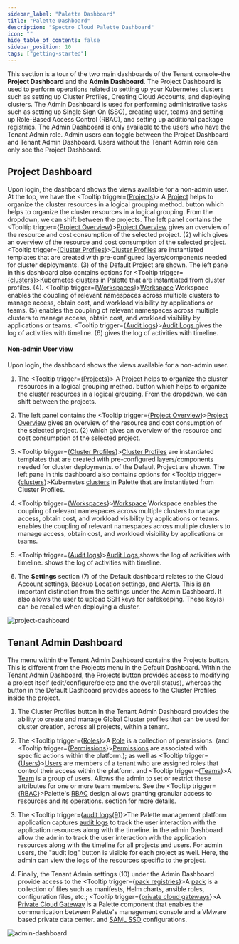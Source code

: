 ```yaml
---
sidebar_label: "Palette Dashboard"
title: "Palette Dashboard"
description: "Spectro Cloud Palette Dashboard"
icon: ""
hide_table_of_contents: false
sidebar_position: 10
tags: ["getting-started"]
---
```


This section is a tour of the two main dashboards of the Tenant console–the **Project Dashboard** and the **Admin Dashboard**. The Project Dashboard is used to perform operations related to setting up your Kubernetes clusters such as setting up Cluster Profiles, Creating Cloud Accounts, and deploying clusters. The Admin Dashboard is used for performing administrative tasks such as setting up Single Sign On (SSO), creating user, teams and setting up Role-Based Access Control (RBAC), and setting up additional package registries. The Admin Dashboard is only available to the users who have the Tenant Admin role. Admin users can toggle between the Project Dashboard and Tenant Admin Dashboard. Users without the Tenant Admin role can only see the Project Dashboard.

## Project Dashboard

Upon login, the dashboard shows the views available for a non-admin user. At the top, we have the <Tooltip trigger={<u>Projects</u>}> A <a href="/projects">Project</a> helps to organize the cluster resources in a logical grouping method.</Tooltip> button which helps to organize the cluster resources in a logical grouping. From the dropdown, we can shift between the projects. The left panel contains the <Tooltip trigger={<u>Project Overview</u>}><a href="/projects">Project Overview</a> gives an overview of the resource and cost consumption of the selected project.</Tooltip> (2) which gives an overview of the resource and cost consumption of the selected project. <Tooltip trigger={<u>Cluster Profiles</u>}><a href="/cluster-profiles">Cluster Profiles</a> are instantiated templates that are created with pre-configured layers/components needed for cluster deployments.</Tooltip> (3) of the Default Project are shown. The left pane in this dashboard also contains options for <Tooltip trigger={<u>clusters</u>}>Kubernetes <a href="/clusters">clusters</a> in Palette that are instantiated from cluster profiles.</Tooltip> (4). <Tooltip trigger={<u>Workspaces</u>}><a href="/workspace">Workspace</a> Workspace enables the coupling of relevant namespaces across multiple clusters to manage access, obtain cost, and workload visibility by applications or teams.</Tooltip> (5) enables the coupling of relevant namespaces across multiple clusters to manage access, obtain cost, and workload visibility by applications or teams. <Tooltip trigger={<u>Audit logs</u>}><a href="/audit-logs/">Audit Logs </a> gives the log of activities with timeline.</Tooltip> (6) gives the log of activities with timeline.


#### Non-admin User view

Upon login, the dashboard shows the views available for a non-admin user.

1. The <Tooltip trigger={<u>Projects</u>}> A <a href="/projects">Project</a> helps to organize the cluster resources in a logical grouping method.</Tooltip> button which helps to organize the cluster resources in a logical grouping. From the dropdown, we can shift between the projects.


2. The left panel contains the <Tooltip trigger={<u>Project Overview</u>}><a href="/projects">Project Overview</a> gives an overview of the resource and cost consumption of the selected project.</Tooltip> (2) which gives an overview of the resource and cost consumption of the selected project.


3. <Tooltip trigger={<u>Cluster Profiles</u>}><a href="/cluster-profiles">Cluster Profiles</a> are instantiated templates that are created with pre-configured layers/components needed for cluster deployments.</Tooltip> of the Default Project are shown. The left pane in this dashboard also contains options for <Tooltip trigger={<u>clusters</u>}>Kubernetes <a href="/clusters">clusters</a> in Palette that are instantiated from Cluster Profiles.</Tooltip>



4. <Tooltip trigger={<u>Workspaces</u>}><a href="/workspace">Workspace</a> Workspace enables the coupling of relevant namespaces across multiple clusters to manage access, obtain cost, and workload visibility by applications or teams.</Tooltip> enables the coupling of relevant namespaces across multiple clusters to manage access, obtain cost, and workload visibility by applications or teams.



5. <Tooltip trigger={<u>Audit logs</u>}><a href="/audit-logs/">Audit Logs </a> shows the log of activities with timeline.</Tooltip> shows the log of activities with timeline.



6. The **Settings** section (7) of the Default dashboard relates to the Cloud Account settings, Backup Location settings, and Alerts. This is an important distinction from the settings under the Admin Dashboard. It also allows the user to upload SSH keys for safekeeping. These key(s) can be recalled when deploying a cluster.

 ![project-dashboard](/project-dashboard.png)




## Tenant Admin Dashboard


The menu within the Tenant Admin Dashboard contains the Projects button. This is different from the Projects menu in the Default Dashboard. Within the Tenant Admin Dashboard, the Projects button provides access to modifying a project itself (edit/configure/delete and the overall status), whereas the button in the Default Dashboard provides access to the Cluster Profiles inside the project.

1. The Cluster Profiles button in the Tenant Admin Dashboard provides the ability to create and manage Global Cluster profiles that can be used for cluster creation, across all projects, within a tenant.


2. The <Tooltip trigger={<u>Roles</u>}>A <a href="/user-management/rbac#roles">Role</a> is a collection of permissions.</Tooltip> (and <Tooltip trigger={<u>Permissions</u>}><a href="/user-management/rbac/#permissions">Permissions</a> are associated with specific actions within the platform.</Tooltip>); as well as <Tooltip trigger={<u>Users</u>}><a href="/user-management">Users</a> are members of a tenant who are assigned roles that control their access within the platform.</Tooltip> and <Tooltip trigger={<u>Teams</u>}>A <a href="/glossary-all/#team">Team</a> is a group of users.</Tooltip> Allows the admin to set or restrict these attributes for one or more team members. See the <Tooltip trigger={<u>RBAC</u>}>Palette's <a href="/user-management#rbac">RBAC</a> design allows granting granular access to resources and its operations.</Tooltip> section for more details.


3. The <Tooltip trigger={<u>audit logs(9)</u>}>The Palette management platform application captures <a href="/audit-logs">audit logs</a> to track the user interaction with the application resources along with the timeline.</Tooltip> in the admin Dashboard allow the admin to track the user interaction with the application resources along with the timeline for all projects and users. For admin users, the "audit log" button is visible for each project as well. Here, the admin can view the logs of the resources specific to the project.


4. Finally, the Tenant Admin settings (10) under the Admin Dashboard provide access to the <Tooltip trigger={<u>pack registries</u>}>A <a href="/registries-and-packs">pack</a> is a collection of files such as manifests, Helm charts, ansible roles, configuration files, etc.</Tooltip>; <Tooltip trigger={<u>private cloud gateways</u>}>A <a href="/glossary-all/#privatecloudgateway">Private Cloud Gateway</a> is a Palette component that enables the communication between Palette's management console and a VMware based private data center.</Tooltip> and [SAML SSO](/user-management/saml-sso) configurations.

  ![admin-dashboard](/admin-dashboard.png)
